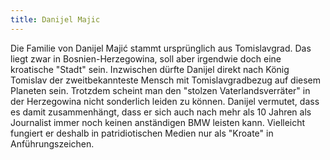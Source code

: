 ```yaml
---
title: Danijel Majic
---
```

Die Familie von Danijel Majić stammt ursprünglich aus Tomislavgrad. Das liegt zwar in Bosnien-Herzegowina, soll aber irgendwie doch eine kroatische "Stadt" sein. Inzwischen dürfte Danijel direkt nach König Tomislav der zweitbekannteste Mensch mit Tomislavgradbezug auf diesem Planeten sein. Trotzdem scheint man den "stolzen Vaterlandsverräter" in der Herzegowina nicht sonderlich leiden zu können. Danijel vermutet, dass es damit zusammenhängt, dass er sich auch nach mehr als 10 Jahren als Journalist immer noch keinen anständigen BMW leisten kann. Vielleicht fungiert er deshalb in patridiotischen Medien nur als "Kroate" in Anführungszeichen.
